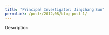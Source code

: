 ```yaml
---
title: "Principal Investigator: Jingzhang Sun"
permalink: /posts/2012/08/blog-post-1/
---
```

Description
